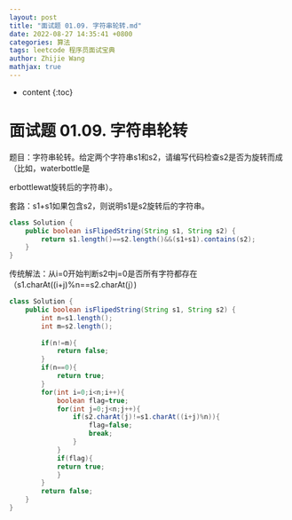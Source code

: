 ```yaml
---
layout: post
title: "面试题 01.09. 字符串轮转.md"
date: 2022-08-27 14:35:41 +0800
categories: 算法
tags: leetcode 程序员面试宝典
author: Zhijie Wang
mathjax: true
---
```



* content
{:toc}














# 面试题 01.09. 字符串轮转

题目：字符串轮转。给定两个字符串s1和s2，请编写代码检查s2是否为旋转而成（比如，waterbottle是

erbottlewat旋转后的字符串）。



套路：s1+s1如果包含s2，则说明s1是s2旋转后的字符串。

```java
class Solution {
    public boolean isFlipedString(String s1, String s2) {
        return s1.length()==s2.length()&&(s1+s1).contains(s2);
    }
}
```



传统解法：从i=0开始判断s2中j=0是否所有字符都存在（s1.charAt((i+j)%n==s2.charAt(j）)

```java
class Solution {
    public boolean isFlipedString(String s1, String s2) {
        int n=s1.length();
        int m=s2.length();
        
        if(n!=m){
            return false;
        }
        if(n==0){
            return true;
        }
        for(int i=0;i<n;i++){
            boolean flag=true;
            for(int j=0;j<n;j++){
                if(s2.charAt(j)!=s1.charAt((i+j)%n)){
                    flag=false;
                    break;
                }
            }
            if(flag){
            return true;
            }
        }        
        return false;
    }
}
```

